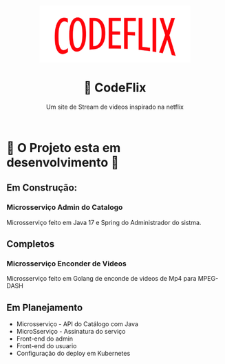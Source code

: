 <center>
  <p align="center">
    <img src="./doc/images/codeflix-logo.png"  width="350" />
  </p>  
   <h1 align="center">🚀 CodeFlix</h1>
    <p align="center">
      Um site de Stream de videos inspirado na netflix<br/>
   </p>
</center>
<br />

#  🚧 O Projeto esta em desenvolvimento  🚧
## Em Construção:
 ### Microsserviço Admin do Catalogo
  Microsserviço feito em Java 17 e Spring do Administrador do sistma.

## Completos
 ### Microsserviço Enconder de Videos
  Microsserviço feito em Golang de enconde de videos de Mp4 para MPEG-DASH

## Em Planejamento
 * Microsserviço - API do Catálogo com Java
 * MicroSserviço - Assinatura do serviço
 * Front-end do admin 
 * Front-end do usuario
 * Configuração do deploy em Kubernetes
